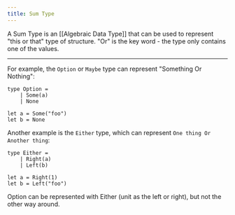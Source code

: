 ```yaml
---
title: Sum Type
---
```


A Sum Type is an [[Algebraic Data Type]] that can be used to represent "this or that" type of structure. "Or" is the key word - the type only contains one of the values.

---

For example, the `Option` or `Maybe` type can represent "Something Or Nothing":

```
type Option =
	| Some(a)
	| None

let a = Some("foo")
let b = None

```

Another example is the `Either` type, which can represent `One thing Or Another thing`:

```
type Either =
	| Right(a)
	| Left(b)

let a = Right(1)
let b = Left("foo")
```

Option can be represented with Either (unit as the left or right), but not the other way around.

